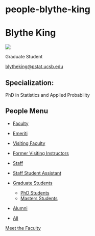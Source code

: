 # people-blythe-king

# Blythe King

![](https://www.pstat.ucsb.edu/sites/default/files/styles/people_node/public/people/photo/Blythe%20King%20photo.jpeg?itok=oVSJmcrU)

Graduate Student

[blytheking@pstat.ucsb.edu](mailto:blytheking@pstat.ucsb.edu)

## Specialization:

PhD in Statistics and Applied Probability

## People Menu

- [Faculty](/people/academic "Faculty")
- [Emeriti](/people/emeriti "Emeriti")
- [Visiting Faculty](/people/visiting "Visiting Faculty")
- [Former Visiting Instructors](/people/lecturer "Former Visiting Instructors")
- [Staff](/people/staff)
- [Staff Student Assistant](/people/researcher "Staff Student Assistant")
- [Graduate Students](/people/student "Graduate Students")
  
  - [PhD Students](/people/student/phd "PhD Students")
  - [Masters Students](/people/student/masters "Masters Students")
- [Alumni](/people/alumni)
- [All](/people/all)

[Meet the Faculty](/people/meet-the-faculty)